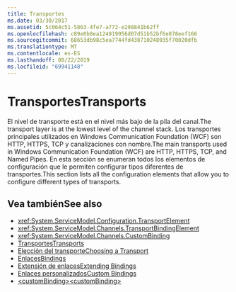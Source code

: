 ```yaml
---
title: Transportes
ms.date: 03/30/2017
ms.assetid: 5c064c51-5863-4fe7-a772-e298841b62ff
ms.openlocfilehash: c89e0b8ea124919956d07d51b52bf6e878eef166
ms.sourcegitcommit: 68653db98c5ea7744fd438710248935f70020dfb
ms.translationtype: MT
ms.contentlocale: es-ES
ms.lasthandoff: 08/22/2019
ms.locfileid: "69941148"
---
```

# <a name="transports"></a><span data-ttu-id="d2ad3-102">Transportes</span><span class="sxs-lookup"><span data-stu-id="d2ad3-102">Transports</span></span>
<span data-ttu-id="d2ad3-103">El nivel de transporte está en el nivel más bajo de la pila del canal.</span><span class="sxs-lookup"><span data-stu-id="d2ad3-103">The transport layer is at the lowest level of the channel stack.</span></span> <span data-ttu-id="d2ad3-104">Los transportes principales utilizados en Windows Communication Foundation (WCF) son HTTP, HTTPS, TCP y canalizaciones con nombre.</span><span class="sxs-lookup"><span data-stu-id="d2ad3-104">The main transports used in Windows Communication Foundation (WCF) are HTTP, HTTPS, TCP, and Named Pipes.</span></span> <span data-ttu-id="d2ad3-105">En esta sección se enumeran todos los elementos de configuración que le permiten configurar tipos diferentes de transportes.</span><span class="sxs-lookup"><span data-stu-id="d2ad3-105">This section lists all the configuration elements that allow you to configure different types of transports.</span></span>  
  
## <a name="see-also"></a><span data-ttu-id="d2ad3-106">Vea también</span><span class="sxs-lookup"><span data-stu-id="d2ad3-106">See also</span></span>

- <xref:System.ServiceModel.Configuration.TransportElement>
- <xref:System.ServiceModel.Channels.TransportBindingElement>
- <xref:System.ServiceModel.Channels.CustomBinding>
- [<span data-ttu-id="d2ad3-107">Transportes</span><span class="sxs-lookup"><span data-stu-id="d2ad3-107">Transports</span></span>](../../../wcf/feature-details/transports.md)
- [<span data-ttu-id="d2ad3-108">Elección del transporte</span><span class="sxs-lookup"><span data-stu-id="d2ad3-108">Choosing a Transport</span></span>](../../../wcf/feature-details/choosing-a-transport.md)
- [<span data-ttu-id="d2ad3-109">Enlaces</span><span class="sxs-lookup"><span data-stu-id="d2ad3-109">Bindings</span></span>](../../../wcf/bindings.md)
- [<span data-ttu-id="d2ad3-110">Extensión de enlaces</span><span class="sxs-lookup"><span data-stu-id="d2ad3-110">Extending Bindings</span></span>](../../../wcf/extending/extending-bindings.md)
- [<span data-ttu-id="d2ad3-111">Enlaces personalizados</span><span class="sxs-lookup"><span data-stu-id="d2ad3-111">Custom Bindings</span></span>](../../../wcf/extending/custom-bindings.md)
- [<span data-ttu-id="d2ad3-112">\<customBinding></span><span class="sxs-lookup"><span data-stu-id="d2ad3-112">\<customBinding></span></span>](custombinding.md)
